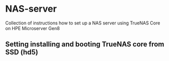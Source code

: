 # NAS-server
Collection of instructions how to set up a NAS server using TrueNAS Core on HPE Microserver Gen8

## Setting installing and booting TrueNAS core from SSD (hd5)
